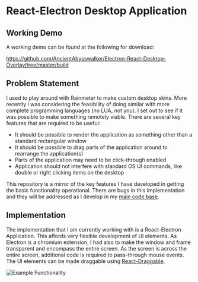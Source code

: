 # React-Electron Desktop Application

## Working Demo
A working demo can be found at the following for download:

https://github.com/AncientAbysswalker/Electron-React-Desktop-Overlay/tree/master/build

## Problem Statement
I used to play around with Rainmeter to make custom desktop skins. More recently I was considering the feasibility of doing similar with more complete programming languages (no LUA, not you). I set out to see if it was possible to make something remotely viable. There are several key features that are required to be useful:

* It should be possible to render the application as something other than a standard rectangular window
* It should be possible to drag parts of the application around to rearrange the application(s)
* Parts of the application may need to be click-through enabled
* Application should not interfere with standard OS UI commands, like double or right clicking items on the desktop

This repository is a mirror of the key features I have developed in getting the basic functionality operational. There are bugs in this implementation and they will be addressed as I develop in my [main code base](https://github.com/AncientAbysswalker/Elysian-Cannon).

## Implementation

The implementation that I am currently working with is a React-Electron Application. This affords very flexible development of UI elements. As Electron is a chromium extension, I had also to make the window and frame transparent and encompass the entire screen. As the screen is across the entire screen, additional code is required to pass-through mouse events. The UI elements can be made draggable using [React-Draggable](https://www.npmjs.com/package/react-draggable).

![Example Functionality](https://raw.githubusercontent.com/AncientAbysswalker/Electron-React-Desktop-Overlay/master/md/example.gif)

